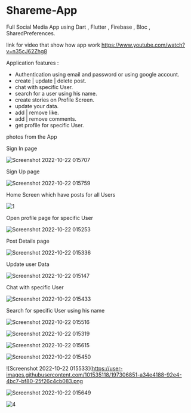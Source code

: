 # Shareme-App
Full Social Media App using Dart , Flutter , Firebase , Bloc , SharedPreferences.

link for video that show how app work https://www.youtube.com/watch?v=n35cJ62Zhg8

Application features :
- Authentication using email and password or using google account.
- create | update | delete post.
- chat with specific User.
- search for a user using his name. 
- create stories on Profile Screen.
- update your data.
- add | remove like.
- add | remove comments.
- get profile for specific User. 

photos from the App

Sign In page

![Screenshot 2022-10-22 015707](https://user-images.githubusercontent.com/101535118/197306546-0cdbf53e-d8e6-4ad5-a21f-99245cb1b8ce.png)

Sign Up page

![Screenshot 2022-10-22 015759](https://user-images.githubusercontent.com/101535118/197306550-fe58bd6e-217d-4358-8bc0-72b8996717ff.png)

Home Screen which have posts for all Users 

![1](https://user-images.githubusercontent.com/101535118/197306559-50cd1b32-e4e2-418f-a369-9958307657de.png)

Open profile page for specific User

![Screenshot 2022-10-22 015253](https://user-images.githubusercontent.com/101535118/197306574-6d217816-e643-4914-a946-7f84751eac3d.png)

Post Details page

![Screenshot 2022-10-22 015336](https://user-images.githubusercontent.com/101535118/197306581-36e22c85-2d70-4f2d-9c15-e2b99e7f8f1c.png)

Update user Data

![Screenshot 2022-10-22 015147](https://user-images.githubusercontent.com/101535118/197306586-271f26d2-9baf-484c-8f10-2a19947e593c.png)

Chat with specific User

![Screenshot 2022-10-22 015433](https://user-images.githubusercontent.com/101535118/197306661-7bcdefa3-c7ce-4a82-8e73-05cd3c085abc.png)

Search for specific User using his name

![Screenshot 2022-10-22 015516](https://user-images.githubusercontent.com/101535118/197306680-346e1dbb-92e9-4a41-b183-d1785d560125.png)

![Screenshot 2022-10-22 015319](https://user-images.githubusercontent.com/101535118/197306692-80cb05a5-f50c-4ad1-bc12-5ad1481fdad2.png)

![Screenshot 2022-10-22 015615](https://user-images.githubusercontent.com/101535118/197306713-de00bfbe-fdea-4948-912d-50d973129816.png)

![Screenshot 2022-10-22 015450](https://user-images.githubusercontent.com/101535118/197306835-76c5d09d-2055-4b58-9497-5bb091d696a9.png)

![Screenshot 2022-10-22 015533](https://user-images.githubusercontent.com/101535118/197306851-a34e4188-92e4-4bc7-bf80-25f26c4cb083.png

![Screenshot 2022-10-22 015649](https://user-images.githubusercontent.com/101535118/197306855-0369b4ca-be3f-4953-94f6-bda8abb37d14.png)

![4](https://user-images.githubusercontent.com/101535118/197306877-ca84a4ee-1611-4be4-86d9-ec2ff66f09a4.png)
